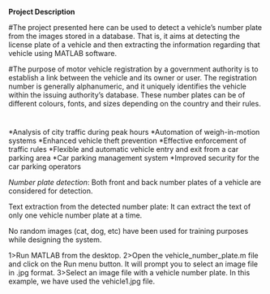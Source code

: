 **Project Description**

#The project presented here can be used to detect a vehicle’s number plate from the images stored in a database.
That is, it aims at detecting the license plate of a vehicle and then extracting the information regarding that
vehicle using MATLAB software.

#The purpose of motor vehicle registration by a government authority is to establish a link between the vehicle and its owner or user.
The registration number is generally alphanumeric, and it uniquely identifies the vehicle within the issuing authority’s database. 
These number plates can be of different colours, fonts, and sizes depending on the country and their rules.

#
*Analysis of city traffic during peak hours
*Automation of weigh-in-motion systems
*Enhanced vehicle theft prevention
*Effective enforcement of traffic rules
*Flexible and automatic vehicle entry and exit from a car parking area
*Car parking management system
*Improved security for the car parking operators

*Number plate detection*: Both front and back number plates of a vehicle are considered for detection.

Text extraction from the detected number plate: It can extract the text of only one vehicle number plate at a time.

No random images (cat, dog, etc) have been used for training purposes while designing the system.

1>Run MATLAB from the desktop.
2>Open the vehicle_number_plate.m file and click on the Run menu button. It will prompt you to select an image file in .jpg format.
3>Select an image file with a vehicle number plate. In this example, we have used the vehicle1.jpg file.
